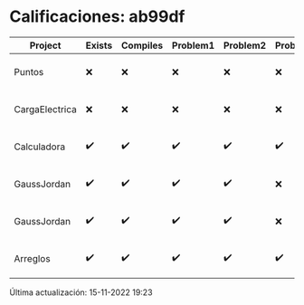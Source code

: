 # Calificaciones: ab99df
|Project|Exists|Compiles|Problem1|Problem2|Problem3|Extra|CommitHash|CommitDate|CheckDate|Comments|DueDate|Grade|
|-|-|-|-|-|-|-|-|-|-|-|-|-|
|Puntos|❌|❌|❌|❌|❌|❌|NA|NA|15-11-2022 19:23:58|No se encontró el archivo en PracticasCompuI/Puntos/Punto.cpp|13-11-2022 21:00:00|5|
|CargaElectrica|❌|❌|❌|❌|❌|❌|NA|NA|15-11-2022 19:23:59|No se encontró el archivo en PracticasCompuI/CargaElectrica/Grupo.h|16-11-2022 21:00:00|5|
|Calculadora|✔️|✔️|✔️|✔️|✔️|❌|64bbb7082b038d2937b25d8a90478c74c01525ac|28-09-2022 22:27:45|28-09-2022 23:04:36|No sale con código diferente de cero con división entre cero|28-09-2022 21:00:00|10.0|
|GaussJordan|✔️|✔️|✔️|✔️|❌|❌|c5b0a4fe3789261afe6b363ee68c3753c33bfeb1|14-10-2022 10:41:48|14-10-2022 10:49:29|No avisa al usuario que el sistema no tiene solución-No intercambia las filas cuando un pivote es cero|19-10-2022 21:00:00|8.666666666666668|
|GaussJordan|✔️|✔️|✔️|✔️|❌|❌|afa6c21104d0410a1d29b5286d5cafd0df6b8f3b|13-10-2022 01:08:04|13-10-2022 01:34:19|No avisa al usuario que el sistema no tiene solución-No intercambia las filas cuando un pivote es cero|19-10-2022 21:00:00|8.666666666666668|
|Arreglos|✔️|✔️|✔️|✔️|✔️|✔️|6b9dc2a8982022bd39611ca622e247bf6494a4f3|05-10-2022 21:51:27|05-10-2022 21:59:47|¡Excelente trabajo!|05-10-2022 21:00:00|10.0|

Última actualización: 15-11-2022 19:23